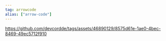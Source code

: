```yaml
---
tag: arrowcode
alias: ["arrow-code"]
---
```


https://github.com/devcordde/tags/assets/46890129/8575d61e-1ae0-4bec-8469-49ec5712f910
